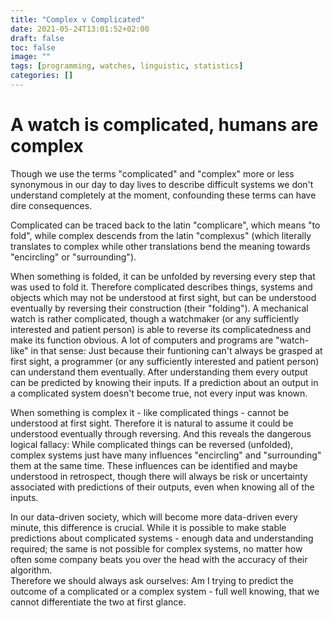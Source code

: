 ```yaml
---
title: "Complex v Complicated"
date: 2021-05-24T13:01:52+02:00
draft: false
toc: false
image: ""
tags: [programming, watches, linguistic, statistics]
categories: []
---
```


# A watch is complicated, humans are complex
<!--more-->
Though we use the terms "complicated" and "complex" more or less synonymous in our day to day lives to describe difficult systems we don't understand completely at the moment, confounding these terms can have dire consequences.

Complicated can be traced back to the latin "complicare", which means "to fold", while complex descends from the latin "complexus" (which literally translates to complex while other translations bend the meaning towards "encircling" or "surrounding").

When something is folded, it can be unfolded by reversing every step that was used to fold it. Therefore complicated describes things, systems and objects which may not be understood at first sight, but can be understood eventually by reversing their construction (their "folding").
A mechanical watch is rather complicated, though a watchmaker (or any sufficiently interested and patient person) is able to reverse its complicatedness and make its function obvious.
A lot of computers and programs are "watch-like" in that sense: Just because their funtioning can't always be grasped at first sight, a programmer (or any sufficiently interested and patient person) can understand them eventually.
After understanding them every output can be predicted by knowing their inputs. If a prediction about an output in a complicated system doesn't become true, not every input was known.

When something is complex it - like complicated things - cannot be understood at first sight. Therefore it is natural to assume it could be understood eventually through reversing. And this reveals the dangerous logical fallacy: While complicated things can be reversed (unfolded), complex systems just have many influences "encircling" and "surrounding" them at the same time. These influences can be identified and maybe understood in retrospect, though there will always be risk or uncertainty associated with predictions of their outputs, even when knowing all of the inputs.

In our data-driven society, which will become more data-driven every minute, this difference is crucial. While it is possible to make stable predictions about complicated systems - enough data and understanding required; the same is not possible for complex systems, no matter how often some company beats you over the head with the accuracy of their algorithm.<br />
Therefore we should always ask ourselves: Am I trying to predict the outcome of a complicated or a complex system - full well knowing, that we cannot differentiate the two at first glance.
